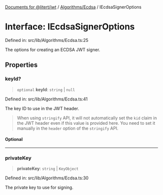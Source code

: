 [Documents for @litert/jwt](../../../index.md) / [Algorithms/Ecdsa](../index.md) / IEcdsaSignerOptions

# Interface: IEcdsaSignerOptions

Defined in: src/lib/Algorithms/Ecdsa.ts:25

The options for creating an ECDSA JWT signer.

## Properties

### keyId?

> `optional` **keyId**: `string` \| `null`

Defined in: src/lib/Algorithms/Ecdsa.ts:41

The key ID to use in the JWT header.

> When using `stringify` API, it will not automatically set the `kid`
> claim in the JWT header even if this value is provided here. You need
> to set it manually in the `header` option of the `stringify` API.

#### Optional

***

### privateKey

> **privateKey**: `string` \| `KeyObject`

Defined in: src/lib/Algorithms/Ecdsa.ts:30

The private key to use for signing.
